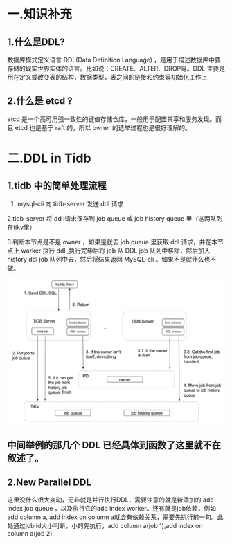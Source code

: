 # 一.知识补充

## 1.什么是DDL?

数据库模式定义语言 DDL(Data Definition Language) ，是用于描述数据库中要存储的现实世界实体的语言。比如说：CREATE、ALTER、DROP等。DDL 主要是用在定义或改变表的结构，数据类型，表之间的链接和约束等初始化工作上.

## 2.什么是 etcd ?

etcd 是一个高可用强一致性的键值存储仓库，一般用于配置共享和服务发现。而且 etcd 也是基于 raft 的，所以 owner 的选举过程也是很好理解的。

# 二.DDL in Tidb

## 1.tidb 中的简单处理流程

1. mysql-cli 向 tidb-server 发送 ddl 请求

2.tidb-server 将 dd l请求保存到 job queue 或 job history queue 里（这两队列在tikv里）

3.判断本节点是不是 owner ，如果是就去 job queue  里获取 ddl 请求，并在本节点上 worker 执行 ddl ,执行完毕后将 job 从 DDL job 队列中移除，然后加入 history ddl job 队列中去，然后将结果返回 MySQL-cli 。如果不是就什么也不做。

![](ddl1.png)

## 中间举例的那几个 DDL 已经具体到函数了这里就不在叙述了。

## 2.New Parallel DDL

这里没什么很大变动，无非就是并行执行DDL，需要注意的就是新添加的 add index job queue ，以及执行它的add index worker。还有就是job依赖，例如add column a,
add index on column a就会有依赖关系，需要先执行前一句。此处通过job id大小判断，小的先执行，add column a(job 1),add index on column a(job 2)







